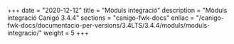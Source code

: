 +++
date        = "2020-12-12"
title       = "Mòduls integració"
description = "Mòduls integració Canigó 3.4.4"
sections    = "canigo-fwk-docs"
enllac		= "/canigo-fwk-docs/documentacio-per-versions/3.4LTS/3.4.4/moduls/moduls-integracio/"
weight		= 5
+++
